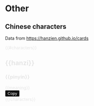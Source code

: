 <figure class="hero" style="--hero-image:url(https://source.unsplash.com/g-YsyUUwT9M/1800x600);"></figure>

# Other

## Chinese characters

Data from https://hanzien.github.io/cards

<section class="grid list" style="filter: invert(1);">
{{#characters}}
<div class="grid-item">
  <div class="grid-item-body">
      <h2>{{hanzi}}</h2>
      <h3  class="pinyin">{{pinyin}}</h3>
      <span class="name">{{meaning}}</span>
  </div>
  <div class="grid-item-footer">
    <button class="button copy" data-clipboard-text="{{{hanzi}}}" aria-label="Copied!">Copy</button>
  </div>
</div>
{{/characters}}
</section>